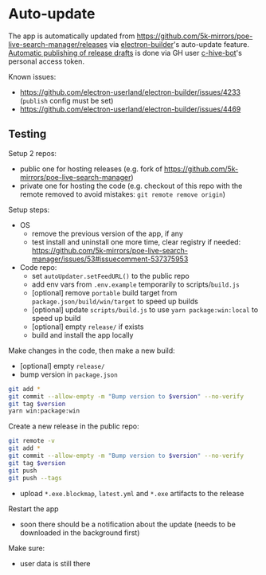 # Auto-update

The app is automatically updated from https://github.com/5k-mirrors/poe-live-search-manager/releases via [electron-builder](https://github.com/electron-userland/electron-builder)'s auto-update feature. [Automatic publishing of release drafts](https://www.electron.build/configuration/publish) is done via GH user [c-hive-bot](https://github.com/c-hive-bot)'s personal access token.

Known issues:
- https://github.com/electron-userland/electron-builder/issues/4233 (`publish` config must be set)
- https://github.com/electron-userland/electron-builder/issues/4469

## Testing

Setup 2 repos:
- public one for hosting releases (e.g. fork of https://github.com/5k-mirrors/poe-live-search-manager)
- private one for hosting the code (e.g. checkout of this repo with the remote removed to avoid mistakes: `git remote remove origin`)

Setup steps:
- OS
  - remove the previous version of the app, if any
  - test install and uninstall one more time, clear registry if needed: https://github.com/5k-mirrors/poe-live-search-manager/issues/53#issuecomment-537375953
- Code repo:
  - set `autoUpdater.setFeedURL()` to the public repo
  - add env vars from `.env.example` temporarily to scripts/`build.js`
  - [optional] remove `portable` build target from `package.json/build/win/target` to speed up builds
  - [optional] update `scripts/build.js` to use `yarn package:win:local` to speed up build
  - [optional] empty `release/` if exists
  - build and install the app locally

Make changes in the code, then make a new build:

- [optional] empty `release/`
- bump version in `package.json`
```sh
git add *
git commit --allow-empty -m "Bump version to $version" --no-verify
git tag $version
yarn win:package:win
```

Create a new release in the public repo:

```sh
git remote -v
git add *
git commit --allow-empty -m "Bump version to $version" --no-verify
git tag $version
git push
git push --tags
```

- upload `*.exe.blockmap`, `latest.yml` and `*.exe` artifacts to the release

Restart the app

- soon there should be a notification about the update (needs to be downloaded in the background first)

Make sure:

- user data is still there
